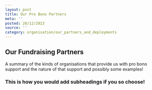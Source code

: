 ```yaml
---
layout: post
title: Our Pro Bono Partners
meta: ''
posted: 20/12/2023
source: ''
category: organisation/our_partners_and_deployments
---
```


## Our Fundraising Partners

A summary of the kinds of organisations that provide us with pro bono support and the nature of that support and possibly some examples!

### This is how you would add subheadings if you so choose!